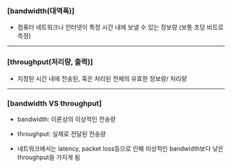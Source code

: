 ### [bandwidth(대역폭)] ###
* 컴퓨터 네트워크나 인터넷이 특정 시간 내에 보낼 수 있는 정보량 (보통 초당 비트로 측정)


___

### [throughput(처리량, 출력)] ###
* 지정된 시간 내에 전송된, 혹은 처리된 전체의 유효한 정보량/ 처리량


___

### [bandwidth VS throughput] ### 
* bandwidth: 이론상의 이상적인 전송량
* throughput: 실제로 전달된 전송량


* 네트워크에서는 latency, packet loss등으로 인해 이상적인 bandwidth보다 낮은 throughput을 가지게 됨
